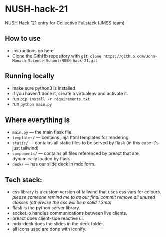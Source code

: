 # NUSH-hack-21
NUSH Hack '21 entry for Collective Fullstack (JMSS team)


## How to use
* instructions go here
* Clone the GithHb repository with `git clone https://github.com/John-Monash-Science-School/NUSH-hack-21.git`


## Running locally
* make sure python3 is installed
* if you haven't done it, create a virtualenv and activate it.
* run `pip install -r requirements.txt`
* run `python main.py`

## Where everything is
* `main.py` — the main flask file. 
* `templates/` — contains jinja html templates for rendering
* `static/` — contains all static files to be served by flask (in this case it's just tailwind)
* `components/` — contains all files referenced by preact that are dynamically loaded by flask.
* `deck/` — has our slide deck in mdx form.


## Tech stack:
* css library is a custom version of tailwind that uses css vars for colours. *please someone remind me to as our final commit remove all unused classes (otherwise the css will be a solid 1.3mb)*
* flask is the python server library.
* socket.io handles communications between live clients.
* preact does client-side reactive ui.
* mdx-deck does the slides in the deck folder.
* all icons used are done with iconify.
